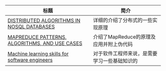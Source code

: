 | 标题                                                         | 简介 |
| ------------------------------------------------------------ | ---- |
| [DISTRIBUTED ALGORITHMS IN NOSQL DATABASES](https://highlyscalable.wordpress.com/2012/09/18/distributed-algorithms-in-nosql-databases/?from=hackcv&hmsr=hackcv.com&utm_medium=hackcv.com&utm_source=hackcv.com) | 详细的介绍了分布式的一些实现原理 |
| [MAPREDUCE PATTERNS, ALGORITHMS, AND USE CASES](https://highlyscalable.wordpress.com/2012/02/01/mapreduce-patterns/?from=hackcv&hmsr=hackcv.com&utm_medium=hackcv.com&utm_source=hackcv.com) | 介绍了MapReduce的原理及应用并附上伪代码 |
| [Machine learning skills for software engineers](https://www.infoworld.com/article/3223688/machine-learning/machine-learning-skills-for-software-engineers.html?from=hackcv&hmsr=hackcv.com&utm_medium=hackcv.com&utm_source=hackcv.com) | 对于软件工程师来说，是需要学习一些基础知识的 |